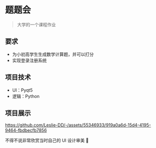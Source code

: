 # 题题会

> 大学的一个课程作业

## 要求
- 为小初高学生生成数学计算题，并可以打分
- 实现登录注册系统

## 项目技术
- UI：Pyqt5
- 逻辑：Python

## 项目展示

https://github.com/Leslie-DD/-/assets/55346933/919a0a6d-15d4-4195-9464-fbdbecfb7856

不得不说非常欣赏当时自己的 UI 设计审美 🐶

